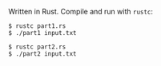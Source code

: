 Written in Rust. Compile and run with `rustc`:

```
$ rustc part1.rs
$ ./part1 input.txt

$ rustc part2.rs
$ ./part2 input.txt
```
